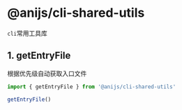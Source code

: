 # @anijs/cli-shared-utils

`cli`常用工具库

## 1. getEntryFile

根据优先级自动获取入口文件

```typescript
import { getEntryFile } from '@anijs/cli-shared-utils'

getEntryFile()
```
